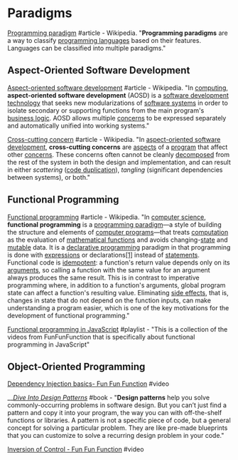 # Paradigms

[Programming paradigm](https://en.wikipedia.org/wiki/Programming_paradigm) \#article - Wikipedia. "**Programming paradigms** are a way to classify [programming languages](https://en.wikipedia.org/wiki/Programming_language) based on their features. Languages can be classified into multiple paradigms."

## Aspect-Oriented Software Development

[Aspect-oriented software development](https://en.wikipedia.org/wiki/Aspect-oriented_software_development) \#article - Wikipedia. "In [computing](https://en.wikipedia.org/wiki/Computing), **aspect-oriented software development** \(AOSD\) is a [software development technology](https://en.wikipedia.org/wiki/Software_development_methodology) that seeks new modularizations of [software systems](https://en.wikipedia.org/wiki/Software_system) in order to isolate secondary or supporting functions from the main program's [business logic](https://en.wikipedia.org/wiki/Business_logic). AOSD allows multiple [concerns](https://en.wikipedia.org/wiki/Concern_%28computer_science%29) to be expressed separately and automatically unified into working systems."

[Cross-cutting concern](https://en.wikipedia.org/wiki/Cross-cutting_concern) \#article - Wikipedia. "In [aspect-oriented software development](https://en.wikipedia.org/wiki/Aspect-oriented_software_development), **cross-cutting concerns** are [aspects](https://en.wikipedia.org/wiki/Aspect_%28computer_programming%29) of a [program](https://en.wikipedia.org/wiki/Computer_program) that affect other [concerns](https://en.wikipedia.org/wiki/Concern_%28computer_science%29). These concerns often cannot be cleanly [decomposed](https://en.wikipedia.org/wiki/Modularity_%28programming%29) from the rest of the system in both the design and implementation, and can result in either _scattering_ \([code duplication](https://en.wikipedia.org/wiki/Code_duplication)\), _tangling_ \(significant dependencies between systems\), or both."

## Functional Programming

[Functional programming](https://en.wikipedia.org/wiki/Functional_programming) \#article - Wikipedia. "In [computer science](https://en.wikipedia.org/wiki/Computer_science), **functional programming** is a [programming paradigm](https://en.wikipedia.org/wiki/Programming_paradigm)—a style of building the structure and elements of [computer programs](https://en.wikipedia.org/wiki/Computer_program)—that treats [computation](https://en.wikipedia.org/wiki/Computation) as the evaluation of [mathematical functions](https://en.wikipedia.org/wiki/Function_%28mathematics%29) and avoids changing-[state](https://en.wikipedia.org/wiki/Program_state) and [mutable](https://en.wikipedia.org/wiki/Immutable_object) data. It is a [declarative programming](https://en.wikipedia.org/wiki/Declarative_programming) paradigm in that programming is done with [expressions](https://en.wikipedia.org/wiki/Expression_%28computer_science%29) or declarations[\[1\]](https://en.wikipedia.org/wiki/Functional_programming#cite_note-expression_style-1) instead of [statements](https://en.wikipedia.org/wiki/Statement_%28computer_science%29). Functional code is [idempotent](https://en.wikipedia.org/wiki/Idempotence): a function's return value depends only on its [arguments](https://en.wikipedia.org/wiki/Function_argument), so calling a function with the same value for an argument always produces the same result. This is in contrast to imperative programming where, in addition to a function's arguments, global program state can affect a function's resulting value. Eliminating [side effects](https://en.wikipedia.org/wiki/Side_effect_%28computer_science%29), that is, changes in state that do not depend on the function inputs, can make understanding a program easier, which is one of the key motivations for the development of functional programming."

[Functional programming in JavaScript](https://www.youtube.com/playlist?list=PL0zVEGEvSaeEd9hlmCXrk5yUyqUag-n84) \#playlist - "This is a collection of the videos from FunFunFunction that is specifically about functional programming in JavaScript"

## Object-Oriented Programming

[Dependency Injection basics- Fun Fun Function](https://www.youtube.com/watch?v=0X1Ns2NRfks) \#video

\_\_[_Dive Into Design Patterns_](https://refactoring.guru/design-patterns/book) \#book - "**Design patterns** help you solve commonly-occurring problems in software design. But you can’t just find a pattern and copy it into your program, the way you can with off-the-shelf functions or libraries. A pattern is not a specific piece of code, but a general concept for solving a particular problem. They are like pre-made blueprints that you can customize to solve a recurring design problem in your code."

[Inversion of Control - Fun Fun Function](https://www.youtube.com/watch?v=-kpEP4JeEdc) \#video


